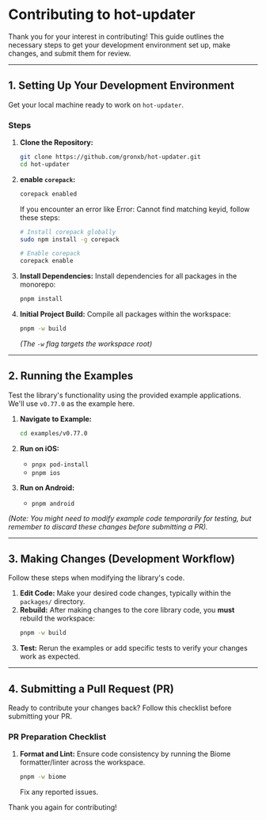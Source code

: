 # Contributing to hot-updater

Thank you for your interest in contributing! This guide outlines the necessary steps to get your development environment set up, make changes, and submit them for review.

---

## 1. Setting Up Your Development Environment

Get your local machine ready to work on `hot-updater`.

### Steps

1.  **Clone the Repository:**
    ```bash
    git clone https://github.com/gronxb/hot-updater.git
    cd hot-updater
    ```

2.  **enable `corepack`:**
    ```bash
    corepack enabled
    ```

    If you encounter an error like Error: Cannot find matching keyid, follow these steps:
    ```bash
    # Install corepack globally
    sudo npm install -g corepack

    # Enable corepack
    corepack enable
    ```

3.  **Install Dependencies:**
    Install dependencies for all packages in the monorepo:
    ```bash
    pnpm install
    ```

4.  **Initial Project Build:**
    Compile all packages within the workspace:
    ```bash
    pnpm -w build
    ```
    *(The `-w` flag targets the workspace root)*

---

## 2. Running the Examples

Test the library's functionality using the provided example applications. We'll use `v0.77.0` as the example here.

1.  **Navigate to Example:**
    ```bash
    cd examples/v0.77.0
    ```

2.  **Run on iOS:**
    *   `pnpx pod-install`
    *   `pnpm ios`

3.  **Run on Android:**
    *   `pnpm android`

*(Note: You might need to modify example code temporarily for testing, but remember to discard these changes before submitting a PR).*

---

## 3. Making Changes (Development Workflow)

Follow these steps when modifying the library's code.

1.  **Edit Code:** Make your desired code changes, typically within the `packages/` directory.
2.  **Rebuild:** After making changes to the core library code, you **must** rebuild the workspace:
    ```bash
    pnpm -w build
    ```
3.  **Test:** Rerun the examples or add specific tests to verify your changes work as expected.

---

## 4. Submitting a Pull Request (PR)

Ready to contribute your changes back? Follow this checklist before submitting your PR.

### PR Preparation Checklist

1.  **Format and Lint:**
    Ensure code consistency by running the Biome formatter/linter across the workspace.
    ```bash
    pnpm -w biome
    ```
    Fix any reported issues.


Thank you again for contributing!
